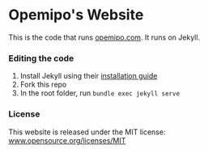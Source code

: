 Opemipo's Website
====================

This is the code that runs [opemipo.com](https://opemipo.com). It runs on Jekyll.

### Editing the code

1. Install Jekyll using their [installation guide](https://jekyllrb.com/docs/installation/)
2. Fork this repo
3. In the root folder, run `bundle exec jekyll serve`

### License
This website is released under the MIT license: www.opensource.org/licenses/MIT
